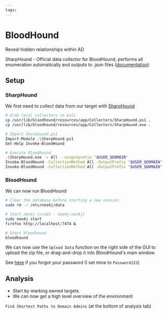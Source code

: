 ```yaml
---
tags:
---
```

# BloodHound

Reveal hidden relationships within AD

SharpHound - Official data collector for BloodHound, performs all enumeration automatically and outputs to .json files ([documentation](https://bloodhound.readthedocs.io/en/latest/data-collection/sharphound.html))

## Setup

### SharpHound

We first need to collect data from our target with [SharpHound](https://github.com/BloodHoundAD/SharpHound)

```bash
# Grab local collectors in kali
cp /usr/lib/bloodhound/resources/app/Collectors/SharpHound.ps1 .
cp /usr/lib/bloodhound/resources/app/Collectors/SharpHound.exe .
```

```bash
# Import Sharphound.ps1
Import-Module .\SharpHound.ps1
Get-Help Invoke-BloodHound

# Execute Bloodhound
.\SharpHound.exe -c All --outputprefix "$USER_$DOMAIN"
Invoke-BloodHound -CollectionMethod All -OutputPrefix "$USER_$DOMAIN"
Invoke-BloodHound -CollectionMethod All -OutputPrefix "$USER_$DOMAIN"
```

### BloodHound

We can now run BloodHound

```bash
# Clear the database before starting a new session
sudo rm -r /etc/neo4j/data

# Start neo4j (creds - neo4j:neo4j)
sudo neo4j start
firefox http://localhost:7474 &
```

```bash
# Start bloodhound
bloodhound
```

We can now use the `Upload Data` function on the right side of the GUI to upload the zip file, or drag-and-drop it into BloodHound's main window.

See [here](https://support.websoft9.com/en/docs/neo4j) if you forgot your password (I set mine to `Password123`)

## Analysis

- Start by marking owned targets
- We can now get a high level overview of the environment

`Find Shortest Paths to Domain Admins` (at the bottom of analysis tab)
